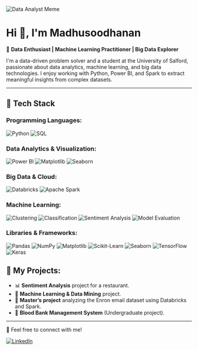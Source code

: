![Data Analyst Meme](https://media.giphy.com/media/v1.Y2lkPTc5MGI3NjExOW1ybzRwZ3pncGUxM3B6a2txMXFjNmY0OW9qNnZkaGxreWZ4NW45bCZlcD12MV9naWZzX3NlYXJjaCZjdD1n/xT9IgG50Fb7Mi0prBC/giphy.gif)

# Hi 👋, I'm Madhusoodhanan

🎯 **Data Enthusiast | Machine Learning Practitioner | Big Data Explorer**

 I'm a data-driven problem solver and a student at the University of Salford, passionate about data analytics, machine learning, and big data technologies. I enjoy working with Python, Power BI, and Spark to extract meaningful insights from complex datasets.

---

## 🚀 Tech Stack

### Programming Languages:
![Python](https://img.shields.io/badge/Python-3776AB?style=for-the-badge&logo=python&logoColor=white)
![SQL](https://img.shields.io/badge/SQL-4479A1?style=for-the-badge&logo=postgresql&logoColor=white)

### Data Analytics & Visualization:
![Power BI](https://img.shields.io/badge/Power%20BI-F2C811?style=for-the-badge&logo=powerbi&logoColor=black)
![Matplotlib](https://img.shields.io/badge/Matplotlib-ffffff?style=for-the-badge&logo=matplotlib&logoColor=black)
![Seaborn](https://img.shields.io/badge/Seaborn-2D3E50?style=for-the-badge&logo=seaborn&logoColor=white)

### Big Data & Cloud:
![Databricks](https://img.shields.io/badge/Databricks-FF3621?style=for-the-badge&logo=databricks&logoColor=white)
![Apache Spark](https://img.shields.io/badge/Apache%20Spark-E25A1C?style=for-the-badge&logo=apachespark&logoColor=white)

### Machine Learning:
![Clustering](https://img.shields.io/badge/Clustering-42A5F5?style=for-the-badge)
![Classification](https://img.shields.io/badge/Classification-AB47BC?style=for-the-badge)
![Sentiment Analysis](https://img.shields.io/badge/Sentiment%20Analysis-FFD54F?style=for-the-badge)
![Model Evaluation](https://img.shields.io/badge/Model%20Evaluation-26A69A?style=for-the-badge)

### Libraries & Frameworks:
![Pandas](https://img.shields.io/badge/Pandas-150458?style=for-the-badge&logo=pandas&logoColor=white)
![NumPy](https://img.shields.io/badge/NumPy-013243?style=for-the-badge&logo=numpy&logoColor=white)
![Matplotlib](https://img.shields.io/badge/Matplotlib-ffffff?style=for-the-badge&logo=matplotlib&logoColor=black)
![Scikit-Learn](https://img.shields.io/badge/Scikit--Learn-F7931E?style=for-the-badge&logo=scikit-learn&logoColor=white)
![Seaborn](https://img.shields.io/badge/Seaborn-2D3E50?style=for-the-badge&logo=seaborn&logoColor=white)
![TensorFlow](https://img.shields.io/badge/TensorFlow-FF6F00?style=for-the-badge&logo=tensorflow&logoColor=white)
![Keras](https://img.shields.io/badge/Keras-D00000?style=for-the-badge&logo=keras&logoColor=white)

## 💼 My Projects:
- 📊 **Sentiment Analysis** project for a restaurant.
- 🤖 **Machine Learning & Data Mining** project.
- 💼 **Master’s project** analyzing the Enron email dataset using Databricks and Spark.
- 🏥 **Blood Bank Management System** (Undergraduate project).
  
---
🔗 Feel free to connect with me!

[![LinkedIn](https://img.shields.io/badge/LinkedIn-blue?style=for-the-badge&logo=linkedin&logoColor=white)](https://www.linkedin.com/in/madhusoodhanan-satya-6a27942a2/)


